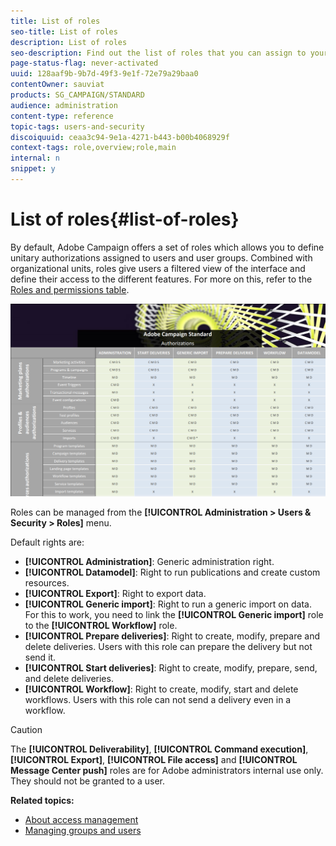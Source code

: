 ```yaml
---
title: List of roles
seo-title: List of roles
description: List of roles
seo-description: Find out the list of roles that you can assign to your users.
page-status-flag: never-activated
uuid: 128aaf9b-9b7d-49f3-9e1f-72e79a29baa0
contentOwner: sauviat
products: SG_CAMPAIGN/STANDARD
audience: administration
content-type: reference
topic-tags: users-and-security
discoiquuid: ceaa3c94-9e1a-4271-b443-b00b4068929f
context-tags: role,overview;role,main
internal: n
snippet: y
---
```


# List of roles{#list-of-roles}

By default, Adobe Campaign offers a set of roles which allows you to define unitary authorizations assigned to users and user groups. Combined with organizational units, roles give users a filtered view of the interface and define their access to the different features. For more on this, refer to the [Roles and permissions table](https://docs.campaign.adobe.com/doc/standard/en/Technotes/AdobeCampaign-ACSRights.pdf).

[![image](/help/administration/using/assets/user_management_3.png)](https://docs.campaign.adobe.com/doc/standard/en/Technotes/AdobeCampaign-ACSRights.pdf)

Roles can be managed from the **[!UICONTROL Administration > Users & Security > Roles]** menu.

Default rights are:

* **[!UICONTROL Administration]**: Generic administration right.
* **[!UICONTROL Datamodel]**: Right to run publications and create custom resources.
* **[!UICONTROL Export]**: Right to export data.
* **[!UICONTROL Generic import]**: Right to run a generic import on data. For this to work, you need to link the **[!UICONTROL Generic import]** role to the **[!UICONTROL Workflow]** role.
* **[!UICONTROL Prepare deliveries]**: Right to create, modify, prepare and delete deliveries. Users with this role can prepare the delivery but not send it.
* **[!UICONTROL Start deliveries]**: Right to create, modify, prepare, send, and delete deliveries.
* **[!UICONTROL Workflow]**: Right to create, modify, start and delete workflows. Users with this role can not send a delivery even in a workflow.

>[!CAUTION]
>
>The **[!UICONTROL Deliverability]**, **[!UICONTROL Command execution]**, **[!UICONTROL Export]**, **[!UICONTROL File access]** and **[!UICONTROL Message Center push]** roles are for Adobe administrators internal use only. They should not be granted to a user.

**Related topics:**

* [About access management](../../administration/using/about-access-management.md)
* [Managing groups and users](../../administration/using/managing-groups-and-users.md)

